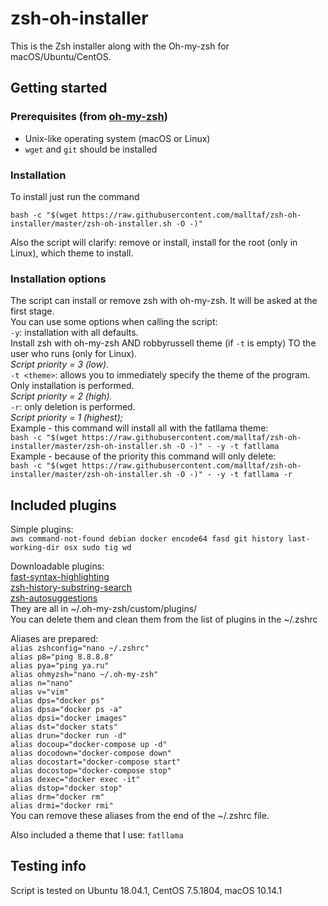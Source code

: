 # zsh-oh-installer
This is the Zsh installer along with the Oh-my-zsh for macOS/Ubuntu/CentOS.  

## Getting started
### Prerequisites (from [oh-my-zsh](https://github.com/robbyrussell/oh-my-zsh))
- Unix-like operating system (macOS or Linux)
- `wget` and `git` should be installed

### Installation
To install just run the command
```
bash -c "$(wget https://raw.githubusercontent.com/malltaf/zsh-oh-installer/master/zsh-oh-installer.sh -O -)"
```
Also the script will clarify: remove or install, install for the root (only in Linux), which theme to install.  

### Installation options
The script can install or remove zsh with oh-my-zsh. It will be asked at the first stage.  
You can use some options when calling the script:  
`-y`: installation with all defaults.  
Install zsh with oh-my-zsh AND robbyrussell theme (if `-t` is empty) TO the user who runs (only for Linux).  
*Script priority = 3 (low).*  
`-t <theme>`: allows you to immediately specify the theme of the program.  
Only installation is performed.  
*Script priority = 2 (high).*  
`-r`: only deletion is performed.  
*Script priority = 1 (highest);*  
Example - this command will install all with the fatllama theme:  
`bash -c "$(wget https://raw.githubusercontent.com/malltaf/zsh-oh-installer/master/zsh-oh-installer.sh -O -)" - -y -t fatllama`  
Example - because of the priority this command will only delete:  
`bash -c "$(wget https://raw.githubusercontent.com/malltaf/zsh-oh-installer/master/zsh-oh-installer.sh -O -)" - -y -t fatllama -r`

## Included plugins 
Simple plugins:  
`aws command-not-found debian docker encode64 fasd git history last-working-dir osx sudo tig wd`  

Downloadable plugins:  
[fast-syntax-highlighting](https://github.com/zdharma/fast-syntax-highlighting)  
[zsh-history-substring-search](https://github.com/zsh-users/zsh-history-substring-search)  
[zsh-autosuggestions](https://github.com/zsh-users/zsh-autosuggestions)  
They are all in ~/.oh-my-zsh/custom/plugins/  
You can delete them and clean them from the list of plugins in the ~/.zshrc    

Aliases are prepared:  
`alias zshconfig="nano ~/.zshrc"`  
`alias p8="ping 8.8.8.8"`  
`alias pya="ping ya.ru"`  
`alias ohmyzsh="nano ~/.oh-my-zsh"`  
`alias n="nano"`  
`alias v="vim"`  
`alias dps="docker ps"`  
`alias dpsa="docker ps -a"`  
`alias dpsi="docker images"`  
`alias dst="docker stats"`  
`alias drun="docker run -d"`  
`alias docoup="docker-compose up -d"`  
`alias docodown="docker-compose down"`  
`alias docostart="docker-compose start"`  
`alias docostop="docker-compose stop"`  
`alias dexec="docker exec -it"`  
`alias dstop="docker stop"`  
`alias drm="docker rm"`  
`alias drmi="docker rmi"`  
You can remove these aliases from the end of the ~/.zshrc file.

Also included a theme that I use: `fatllama`

## Testing info
Script is tested on Ubuntu 18.04.1, CentOS 7.5.1804, macOS 10.14.1
